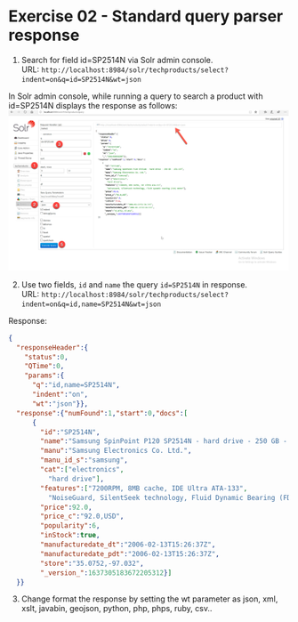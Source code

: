 # Exercise 02 - Standard query parser response
 


1. Search for field id=SP2514N via Solr admin console.
URL: `http://localhost:8984/solr/techproducts/select?indent=on&q=id=SP2514N&wt=json` 

In Solr admin console, while running a query to search a product with id=SP2514N displays the response as follows:
![alt text](../images/img-21.png)

2. Use two fields, `id` and `name` the query `id=SP2514N` in response. 
URL: `http://localhost:8984/solr/techproducts/select?indent=on&q=id,name=SP2514N&wt=json`

Response:
```JSON
{
  "responseHeader":{
    "status":0,
    "QTime":0,
    "params":{
      "q":"id,name=SP2514N",
      "indent":"on",
      "wt":"json"}},
  "response":{"numFound":1,"start":0,"docs":[
      {
        "id":"SP2514N",
        "name":"Samsung SpinPoint P120 SP2514N - hard drive - 250 GB - ATA-133",
        "manu":"Samsung Electronics Co. Ltd.",
        "manu_id_s":"samsung",
        "cat":["electronics",
          "hard drive"],
        "features":["7200RPM, 8MB cache, IDE Ultra ATA-133",
          "NoiseGuard, SilentSeek technology, Fluid Dynamic Bearing (FDB) motor"],
        "price":92.0,
        "price_c":"92.0,USD",
        "popularity":6,
        "inStock":true,
        "manufacturedate_dt":"2006-02-13T15:26:37Z",
        "manufacturedate_pdt":"2006-02-13T15:26:37Z",
        "store":"35.0752,-97.032",
        "_version_":1637305183672205312}]
  }}
```

3. Change format the response by setting the wt parameter as json, xml, xslt, javabin, geojson, python, php, phps, ruby, csv..